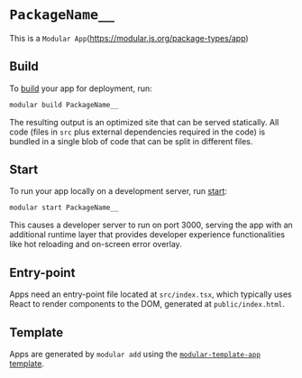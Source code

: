 # `PackageName__`

This is a `Modular App`(https://modular.js.org/package-types/app)

## Build

To [build](https://modular.js.org/commands/build) your app for deployment, run:

```bash
modular build PackageName__
```

The resulting output is an optimized site that can be served statically. All
code (files in `src` plus external dependencies required in the code) is bundled
in a single blob of code that can be split in different files.

## Start

To run your app locally on a development server, run
[start](https://modular.js.org/commands/start):

```bash
modular start PackageName__
```

This causes a developer server to run on port 3000, serving the app with an
additional runtime layer that provides developer experience functionalities like
hot reloading and on-screen error overlay.

## Entry-point

Apps need an entry-point file located at `src/index.tsx`, which typically uses
React to render components to the DOM, generated at `public/index.html`.

## Template

Apps are generated by `modular add` using the
[`modular-template-app`](https://github.com/jpmorganchase/modular/tree/main/packages/modular-template-app)
[template](https://modular.js.org/package-types/template).
